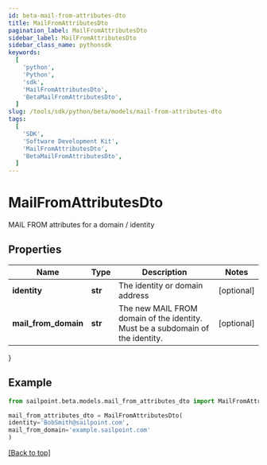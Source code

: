 ```yaml
---
id: beta-mail-from-attributes-dto
title: MailFromAttributesDto
pagination_label: MailFromAttributesDto
sidebar_label: MailFromAttributesDto
sidebar_class_name: pythonsdk
keywords:
  [
    'python',
    'Python',
    'sdk',
    'MailFromAttributesDto',
    'BetaMailFromAttributesDto',
  ]
slug: /tools/sdk/python/beta/models/mail-from-attributes-dto
tags:
  [
    'SDK',
    'Software Development Kit',
    'MailFromAttributesDto',
    'BetaMailFromAttributesDto',
  ]
---
```


# MailFromAttributesDto

MAIL FROM attributes for a domain / identity

## Properties

| Name | Type | Description | Notes |
| --- | --- | --- | --- |
| **identity** | **str** | The identity or domain address | [optional] |
| **mail_from_domain** | **str** | The new MAIL FROM domain of the identity. Must be a subdomain of the identity. | [optional] |

}

## Example

```python
from sailpoint.beta.models.mail_from_attributes_dto import MailFromAttributesDto

mail_from_attributes_dto = MailFromAttributesDto(
identity='BobSmith@sailpoint.com',
mail_from_domain='example.sailpoint.com'
)

```

[[Back to top]](#)
